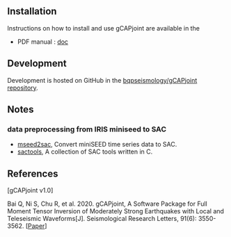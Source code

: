 ## Installation

Instructions on how to install and use gCAPjoint are
available in the

- PDF manual : [doc](gCAPjoint_manual_v1.0.pdf)


## Development

Development is hosted on GitHub in the 
[bqpseismology/gCAPjoint repository](https://github.com/bqpseismology/gCAPjoint).

## Notes

### data preprocessing from IRIS miniseed to SAC

- [mseed2sac](https://github.com/iris-edu/mseed2sac), Convert miniSEED time series data to SAC.
- [sactools](https://github.com/seisman/SACTools), A collection of SAC tools written in C.

## References
[gCAPjoint v1.0]

Bai Q, Ni S, Chu R, et al. 2020. gCAPjoint, A Software Package for Full Moment Tensor Inversion of Moderately Strong Earthquakes with Local and Teleseismic Waveforms[J]. Seismological Research Letters, 91(6): 3550-3562. [[Paper](https://pubs.geoscienceworld.org/ssa/srl/article/91/6/3550/590002)]